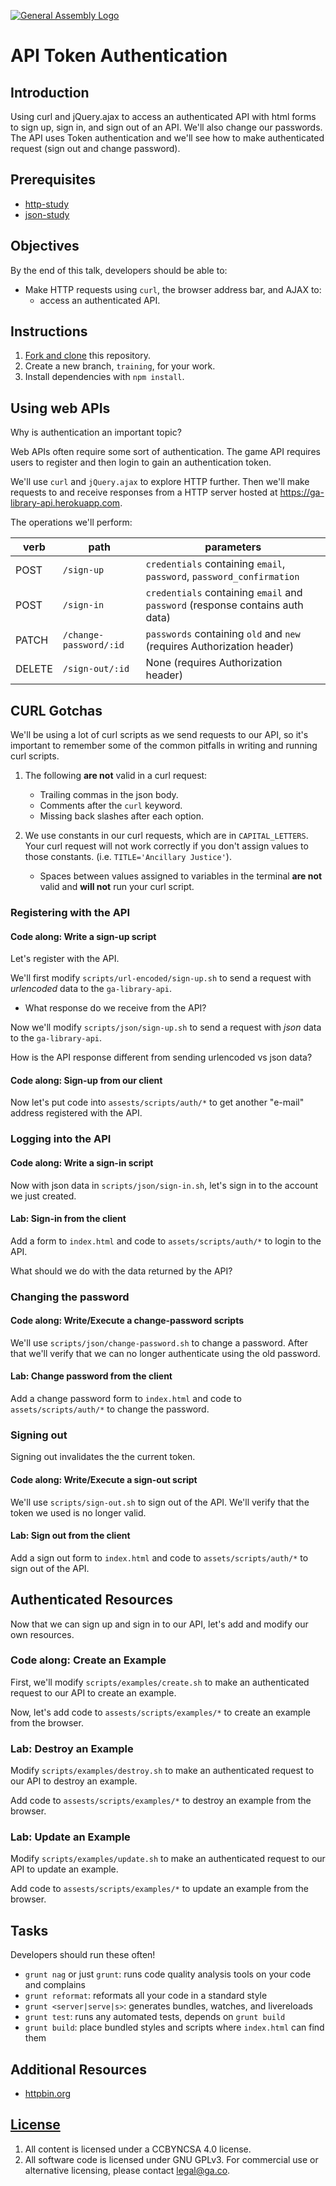 [![General Assembly Logo](https://camo.githubusercontent.com/1a91b05b8f4d44b5bbfb83abac2b0996d8e26c92/687474703a2f2f692e696d6775722e636f6d2f6b6538555354712e706e67)](https://generalassemb.ly/education/web-development-immersive)

# API Token Authentication

## Introduction

Using curl and jQuery.ajax to access an authenticated API with html forms to
sign up, sign in, and sign out of an API. We'll also change our passwords. The
API uses Token authentication and we'll see how to make authenticated request
(sign out and change password).

## Prerequisites

- [http-study](https://git.generalassemb.ly/ga-wdi-boston/http-study)
- [json-study](https://git.generalassemb.ly/ga-wdi-boston/json-study)

## Objectives

By the end of this talk, developers should be able to:

- Make HTTP requests using `curl`, the browser address bar, and AJAX to:
  - access an authenticated API.

## Instructions

1. [Fork and clone](https://git.generalassemb.ly/ga-wdi-boston/meta/wiki/ForkAndClone)
this repository.
1. Create a new branch, `training`, for your work.
1. Install dependencies with `npm install`.

## Using web APIs

Why is authentication an important topic?

Web APIs often require some sort of authentication.  The game API requires users
to register and then login to gain an authentication token.

We'll use `curl` and `jQuery.ajax` to explore HTTP further. Then we'll make
requests to and receive responses from a HTTP server hosted at
https://ga-library-api.herokuapp.com.

The operations we'll perform:

| verb   | path                   | parameters |
| ----   | ----                   | ---------- |
| POST   | `/sign-up`             | `credentials` containing `email`, `password`, `password_confirmation` |
| POST   | `/sign-in`             | `credentials` containing `email` and `password` (response contains auth data) |
| PATCH  | `/change-password/:id` | `passwords` containing `old` and `new` (requires Authorization header) |
| DELETE | `/sign-out/:id`        | None (requires Authorization header) |

## CURL Gotchas

We'll be using a lot of curl scripts as we send requests to our API, so it's
important to remember some of the common pitfalls in writing and running curl
scripts.

1. The following **are not** valid in a curl request:
    - Trailing commas in the json body.
    - Comments after the `curl` keyword.
    - Missing back slashes after each option.

1. We use constants in our curl requests, which are in `CAPITAL_LETTERS`.
    Your curl request will not work correctly if you don't assign values to
    those constants. (i.e. `TITLE='Ancillary Justice'`).
    - Spaces between values assigned to variables in the terminal **are not**
      valid and **will not** run your curl script.

### Registering with the API

#### Code along: Write a sign-up script

Let's register with the API.

We'll first modify `scripts/url-encoded/sign-up.sh` to send a request with
_urlencoded_ data to the `ga-library-api`.

- What response do we receive from the API?

Now we'll modify `scripts/json/sign-up.sh` to send a request with _json_ data to
the `ga-library-api`.

How is the API response different from sending urlencoded vs json data?

#### Code along: Sign-up from our client

Now let's put code into `assests/scripts/auth/*` to get another "e-mail" address
registered with the API.

### Logging into the API

#### Code along: Write a sign-in script

Now with json data in `scripts/json/sign-in.sh`, let's sign in to the account
we just created.

#### Lab: Sign-in from the client

Add a form to `index.html` and code to `assets/scripts/auth/*` to login to the
API.

What should we do with the data returned by the API?

### Changing the password

#### Code along: Write/Execute a change-password scripts

We'll use `scripts/json/change-password.sh` to change a password. After that
we'll verify that we can no longer authenticate using the old password.

#### Lab: Change password from the client

Add a change password form to `index.html` and code to `assets/scripts/auth/*`
to change the password.

### Signing out

Signing out invalidates the the current token.

#### Code along: Write/Execute a sign-out script

We'll use `scripts/sign-out.sh` to sign out of the API. We'll verify that the
token we used is no longer valid.

#### Lab: Sign out from the client

Add a sign out form to `index.html` and code to `assets/scripts/auth/*` to sign
out of the API.

## Authenticated Resources

Now that we can sign up and sign in to our API, let's add and modify our own
resources.

### Code along: Create an Example

First, we'll modify `scripts/examples/create.sh` to make an authenticated
request to our API to create an example.

Now, let's add code to `assests/scripts/examples/*` to create an example from
the browser.

### Lab: Destroy an Example

Modify `scripts/examples/destroy.sh` to make an authenticated request to our
API to destroy an example.

Add code to `assests/scripts/examples/*` to destroy an example from the browser.

### Lab: Update an Example

Modify `scripts/examples/update.sh` to make an authenticated request to our
API to update an example.

Add code to `assests/scripts/examples/*` to update an example from the browser.

## Tasks

Developers should run these often!

- `grunt nag` or just `grunt`: runs code quality analysis tools on your code
    and complains
- `grunt reformat`: reformats all your code in a standard style
- `grunt <server|serve|s>`: generates bundles, watches, and livereloads
- `grunt test`: runs any automated tests, depends on `grunt build`
- `grunt build`: place bundled styles and scripts where `index.html` can find
    them

## Additional Resources

- [httpbin.org](http://httpbin.org/post)

## [License](LICENSE)

1. All content is licensed under a CC­BY­NC­SA 4.0 license.
1. All software code is licensed under GNU GPLv3. For commercial use or
    alternative licensing, please contact legal@ga.co.
